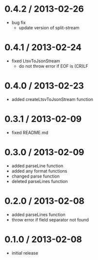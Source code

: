 # 0.4.2 / 2013-02-26

  - bug fix
    - update version of split-stream

# 0.4.1 / 2013-02-24

  - fixed LtsvToJsonStream
    - do not throw error if EOF is (CR)LF

# 0.4.0 / 2013-02-23

  - added createLtsvToJsonStream function

# 0.3.1 / 2013-02-09

  - fixed README.md

# 0.3.0 / 2013-02-09

  - added parseLine function
  - added any format functions
  - changed parse function
  - deleted parseLines function

# 0.2.0 / 2013-02-08

  - added parseLines function
  - throw error if field separator not found

# 0.1.0 / 2013-02-08

  - initial release
